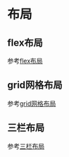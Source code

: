 # 布局

## flex布局

参考[flex布局](./flex/README.md)

## grid网格布局

参考[grid网格布局](./grid/README.md)

## 三栏布局

参考[三栏布局](./三栏/README.md)
